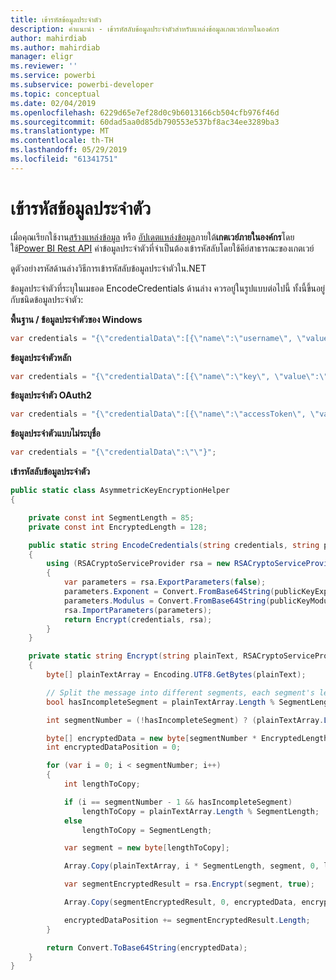 ```yaml
---
title: เข้ารหัสข้อมูลประจำตัว
description: คำแนะนำ - เข้ารหัสลับข้อมูลประจำตัวสำหรับแหล่งข้อมูลเกตเวย์ภายในองค์กร
author: mahirdiab
ms.author: mahirdiab
manager: eligr
ms.reviewer: ''
ms.service: powerbi
ms.subservice: powerbi-developer
ms.topic: conceptual
ms.date: 02/04/2019
ms.openlocfilehash: 6229d65e7ef28d0c9b6013166cb504cfb976f46d
ms.sourcegitcommit: 60dad5aa0d85db790553e537bf8ac34ee3289ba3
ms.translationtype: MT
ms.contentlocale: th-TH
ms.lasthandoff: 05/29/2019
ms.locfileid: "61341751"
---
```

# <a name="encrypt-credentials"></a>เข้ารหัสข้อมูลประจำตัว

เมื่อคุณเรียกใช้งาน[สร้างแหล่งข้อมูล](https://docs.microsoft.com/rest/api/power-bi/gateways/createdatasource) หรือ [อัปเดตแหล่งข้อมูล](https://docs.microsoft.com/rest/api/power-bi/gateways/updatedatasource)ภายใต้**เกตเวย์ภายในองค์กร**โดยใช้[Power BI Rest API](https://docs.microsoft.com/rest/api/power-bi/) ค่าข้อมูลประจำตัวที่จำเป็นต้องเข้ารหัสลับโดยใช้คีย์สาธารณะของเกตเวย์

ดูตัวอย่างรหัสด้านล่างวิธีการเข้ารหัสลับข้อมูลประจำตัวใน.NET

ข้อมูลประจำตัวที่ระบุในเมธอด EncodeCredentials ด้านล่าง ควรอยู่ในรูปแบบต่อไปนี้ ทั้งนี้ขึ้นอยู่กับชนิดข้อมูลประจำตัว:

**พื้นฐาน / ข้อมูลประจำตัวของ Windows**

```csharp
var credentials = "{\"credentialData\":[{\"name\":\"username\", \"value\":\"john\"},{\"name\":\"password\", \"value\":\"*****\"}]}";
```

**ข้อมูลประจำตัวหลัก**

```csharp
var credentials = "{\"credentialData\":[{\"name\":\"key\", \"value\":\"ec....LA=\"}]}";
```

**ข้อมูลประจำตัว OAuth2**

```csharp
var credentials = "{\"credentialData\":[{\"name\":\"accessToken\", \"value\":\"eyJ0....fwtQ\"}]}";
```

**ข้อมูลประจำตัวแบบไม่ระบุชื่อ**

```csharp
var credentials = "{\"credentialData\":\"\"}";
```

**เข้ารหัสลับข้อมูลประจำตัว**

```csharp
public static class AsymmetricKeyEncryptionHelper
{

    private const int SegmentLength = 85;
    private const int EncryptedLength = 128;

    public static string EncodeCredentials(string credentials, string publicKeyExponent, string publicKeyModulus)
    {
        using (RSACryptoServiceProvider rsa = new RSACryptoServiceProvider(EncryptedLength * 8))
        {
            var parameters = rsa.ExportParameters(false);
            parameters.Exponent = Convert.FromBase64String(publicKeyExponent);
            parameters.Modulus = Convert.FromBase64String(publicKeyModulus);
            rsa.ImportParameters(parameters);
            return Encrypt(credentials, rsa);
        }
    }

    private static string Encrypt(string plainText, RSACryptoServiceProvider rsa)
    {
        byte[] plainTextArray = Encoding.UTF8.GetBytes(plainText);

        // Split the message into different segments, each segment's length is 85. So the result may be 85,85,85,20.
        bool hasIncompleteSegment = plainTextArray.Length % SegmentLength != 0;

        int segmentNumber = (!hasIncompleteSegment) ? (plainTextArray.Length / SegmentLength) : ((plainTextArray.Length / SegmentLength) + 1);

        byte[] encryptedData = new byte[segmentNumber * EncryptedLength];
        int encryptedDataPosition = 0;

        for (var i = 0; i < segmentNumber; i++)
        {
            int lengthToCopy;

            if (i == segmentNumber - 1 && hasIncompleteSegment)
                lengthToCopy = plainTextArray.Length % SegmentLength;
            else
                lengthToCopy = SegmentLength;

            var segment = new byte[lengthToCopy];

            Array.Copy(plainTextArray, i * SegmentLength, segment, 0, lengthToCopy);

            var segmentEncryptedResult = rsa.Encrypt(segment, true);

            Array.Copy(segmentEncryptedResult, 0, encryptedData, encryptedDataPosition, segmentEncryptedResult.Length);

            encryptedDataPosition += segmentEncryptedResult.Length;
        }

        return Convert.ToBase64String(encryptedData);
    }
}
```